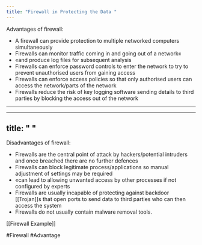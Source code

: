 ```yaml
---
title: "Firewall in Protecting the Data "
--- 
```

Advantages of firewall:  

- A firewall can provide protection to multiple networked computers   simultaneously  
- Firewalls can monitor traffic coming in and going out of a network«  
- «and produce log files for subsequent analysis  
- Firewalls can enforce password controls to enter the network to try to   prevent unauthorised users from gaining access  
- Firewalls can enforce access policies so that only authorised users can   access the network/parts of the network  
- Firewalls reduce the risk of key logging software sending details to third   parties by blocking the access out of the network  

---
---
title: " "
--- 
Disadvantages of firewall:  

- Firewalls are the central point of attack by hackers/potential intruders and once breached there are no further defences  
- Firewalls can block legitimate process/applications so manual adjustment of   settings may be required  
- «can lead to allowing unwanted access by other processes if not   configured by experts  
- Firewalls are usually incapable of protecting against backdoor [[Trojan]]s that open ports to send data to third parties who can then access the system  
- Firewalls do not usually contain malware removal tools.

[[Firewall Example]]

#Firewall
#Advantage 